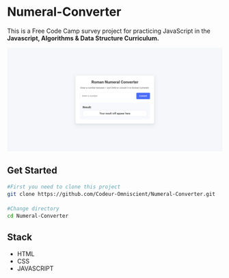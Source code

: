 # Numeral-Converter

This is a Free Code Camp survey project for practicing JavaScript in the **Javascript, Algorithms & Data Structure Curriculum.**

![Home image](./Numeral-Converter-Screenshot.png)

## Get Started

```bash
#First you need to clone this project
git clone https://github.com/Codeur-Omniscient/Numeral-Converter.git

#Change directory
cd Numeral-Converter
```

## Stack

- HTML
- CSS
- JAVASCRIPT
